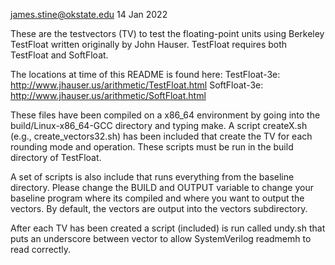 james.stine@okstate.edu 14 Jan 2022

These are the testvectors (TV) to test the floating-point units using
Berkeley TestFloat written originally by John Hauser.  TestFloat
requires both TestFloat and SoftFloat.

The locations at time of this README is found here:
TestFloat-3e:  http://www.jhauser.us/arithmetic/TestFloat.html
SoftFloat-3e:  http://www.jhauser.us/arithmetic/SoftFloat.html

These files have been compiled on a x86_64 environment by going into
the build/Linux-x86_64-GCC directory and typing make.  A script
createX.sh (e.g., create_vectors32.sh) has been included that create
the TV for each rounding mode  and operation.  These scripts must be
run in the build directory of TestFloat.

A set of scripts is also include that runs everything from the
baseline directory.  Please change the BUILD and OUTPUT variable to
change your baseline program where its compiled and where you want to
output the vectors.  By default, the vectors are output into the
vectors subdirectory.

After each TV has been created a script (included) is run called
undy.sh that puts an underscore between vector to allow SystemVerilog
readmemh to read correctly.

